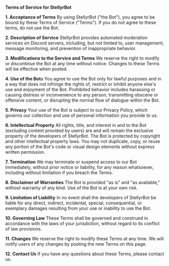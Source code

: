 **Terms of Service for StellyrBot**

**1. Acceptance of Terms**
By using StellyrBot ("the Bot"), you agree to be bound by these Terms of Service ("Terms"). If you do not agree to these terms, do not use the Bot.

**2. Description of Service**
StellyrBot provides automated moderation services on Discord servers, including, but not limited to, user management, message monitoring, and prevention of inappropriate behavior.

**3. Modifications to the Service and Terms**
We reserve the right to modify or discontinue the Bot at any time without notice. Changes to these Terms will be effective when posted.

**4. Use of the Bot**a
You agree to use the Bot only for lawful purposes and in a way that does not infringe the rights of, restrict or inhibit anyone else's use and enjoyment of the Bot. Prohibited behavior includes harassing or causing distress or inconvenience to any person, transmitting obscene or offensive content, or disrupting the normal flow of dialogue within the Bot.

**5. Privacy**
Your use of the Bot is subject to our Privacy Policy, which governs our collection and use of personal information you provide to us.

**6. Intellectual Property**
All rights, title, and interest in and to the Bot (excluding content provided by users) are and will remain the exclusive property of the developers of StellyrBot. The Bot is protected by copyright and other intellectual property laws. You may not duplicate, copy, or reuse any portion of the Bot's code or visual design elements without express written permission.

**7. Termination**
We may terminate or suspend access to our Bot immediately, without prior notice or liability, for any reason whatsoever, including without limitation if you breach the Terms.

**8. Disclaimer of Warranties**
The Bot is provided "as is" and "as available," without warranty of any kind. Use of the Bot is at your own risk.

**9. Limitation of Liability**
In no event shall the developers of StellyrBot be liable for any direct, indirect, incidental, special, consequential, or exemplary damages resulting from your use or inability to use the Bot.

**10. Governing Law**
These Terms shall be governed and construed in accordance with the laws of your jurisdiction, without regard to its conflict of law provisions.

**11. Changes**
We reserve the right to modify these Terms at any time. We will notify users of any changes by posting the new Terms on this page.

**12. Contact Us**
If you have any questions about these Terms, please contact us.
